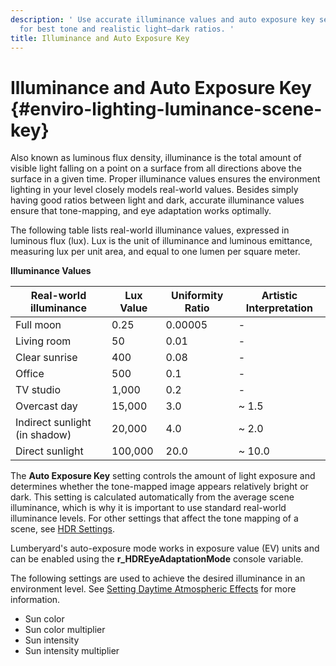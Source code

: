 ```yaml
---
description: ' Use accurate illuminance values and auto exposure key settings in Lumberyard
  for best tone and realistic light–dark ratios. '
title: Illuminance and Auto Exposure Key
---
```

# Illuminance and Auto Exposure Key {#enviro-lighting-luminance-scene-key}

Also known as luminous flux density, illuminance is the total amount of visible light falling on a point on a surface from all directions above the surface in a given time\. Proper illuminance values ensures the environment lighting in your level closely models real\-world values\. Besides simply having good ratios between light and dark, accurate illuminance values ensure that tone\-mapping, and eye adaptation works optimally\.

The following table lists real\-world illuminance values, expressed in luminous flux \(lux\)\. Lux is the unit of illuminance and luminous emittance, measuring lux per unit area, and equal to one lumen per square meter\.




**Illuminance Values**

| Real\-world illuminance | Lux Value | Uniformity Ratio | Artistic Interpretation |
| --- | --- | --- | --- |
| Full moon | 0\.25 | 0\.00005 | \- |
| Living room | 50 | 0\.01 | \- |
| Clear sunrise | 400 | 0\.08 | \- |
| Office | 500 | 0\.1 | \- |
| TV studio | 1,000 | 0\.2 | \- |
| Overcast day | 15,000 | 3\.0 | \~ 1\.5 |
| Indirect sunlight \(in shadow\) | 20,000 | 4\.0 | \~ 2\.0 |
| Direct sunlight | 100,000 | 20\.0 | \~ 10\.0 |

The **Auto Exposure Key** setting controls the amount of light exposure and determines whether the tone\-mapped image appears relatively bright or dark\. This setting is calculated automatically from the average scene illuminance, which is why it is important to use standard real\-world illuminance levels\. For other settings that affect the tone mapping of a scene, see [HDR Settings](/docs/userguide/rendering/lighting/hdr-tone-mapping.md)\.

Lumberyard's auto\-exposure mode works in exposure value \(EV\) units and can be enabled using the **r\_HDREyeAdaptationMode** console variable\.

The following settings are used to achieve the desired illuminance in an environment level\. See [Setting Daytime Atmospheric Effects](/docs/userguide/sky/day-atmosphere.md) for more information\.
+ Sun color
+ Sun color multiplier
+ Sun intensity
+ Sun intensity multiplier